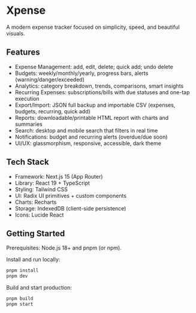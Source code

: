 # Xpense

A modern expense tracker focused on simplicity, speed, and beautiful visuals.

## Features

- Expense Management: add, edit, delete; quick add; undo delete
- Budgets: weekly/monthly/yearly, progress bars, alerts (warning/danger/exceeded)
- Analytics: category breakdown, trends, comparisons, smart insights
- Recurring Expenses: subscriptions/bills with due statuses and one-tap execution
- Export/Import: JSON full backup and importable CSV (expenses, budgets, recurring, quick add)
- Reports: downloadable/printable HTML report with charts and summaries
- Search: desktop and mobile search that filters in real time
- Notifications: budget and recurring alerts (overdue/due soon)
- UI/UX: glassmorphism, responsive, accessible, dark theme

## Tech Stack

- Framework: Next.js 15 (App Router)
- Library: React 19 + TypeScript
- Styling: Tailwind CSS
- UI: Radix UI primitives + custom components
- Charts: Recharts
- Storage: IndexedDB (client-side persistence)
- Icons: Lucide React

## Getting Started

Prerequisites: Node.js 18+ and pnpm (or npm).

Install and run locally:

```bash
pnpm install
pnpm dev
```

Build and start production:

```bash
pnpm build
pnpm start
```
